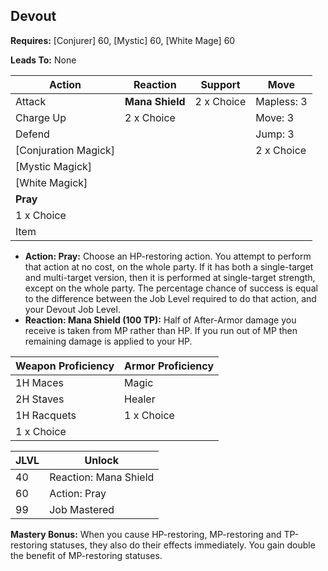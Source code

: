 ## Devout

**Requires:** [Conjurer] 60, [Mystic] 60, [White Mage] 60

**Leads To:** None

| Action               | Reaction        | Support    | Move |
| ---                  | ---             | ---        | ---  |
| Attack               | **Mana Shield** | 2 x Choice | Mapless: 3
| Charge Up            | 2 x Choice      |            | Move: 3
| Defend               |                 |            | Jump: 3
| [Conjuration Magick] |                 |            | 2 x Choice
| [Mystic Magick]      |                 |            |
| [White Magick]       |                 |            |
| **Pray**             |                 |            |
| 1 x Choice           |                 |            |
| Item                 |                 |            |

- **Action: Pray:** Choose an HP-restoring action. You attempt to perform that action at no cost, on the whole party. If it has both a single-target and multi-target version, then it is performed at single-target strength, except on the whole party. The percentage chance of success is equal to the difference between the Job Level required to do that action, and your Devout Job Level.
- **Reaction: Mana Shield (100 TP):** Half of After-Armor damage you receive is taken from MP rather than HP. If you run out of MP then remaining damage is applied to your HP.

| Weapon Proficiency | Armor Proficiency |
| ---                | ---               |
| 1H Maces           | Magic
| 2H Staves          | Healer
| 1H Racquets        | 1 x Choice
| 1 x Choice         |

| JLVL | Unlock |
| ---  | ---    |
| 40 | Reaction: Mana Shield
| 60 | Action: Pray
| 99 | Job Mastered

**Mastery Bonus:** When you cause HP-restoring, MP-restoring and TP-restoring statuses, they also do their effects immediately. You gain double the benefit of MP-restoring statuses.
